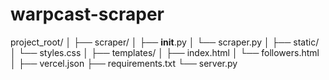 # warpcast-scraper

project_root/
│
├── scraper/
│   ├── __init__.py
│   └── scraper.py
│
├── static/
│   └── styles.css
│
├── templates/
│   ├── index.html
│   └── followers.html
│
├── vercel.json
├── requirements.txt
└── server.py

